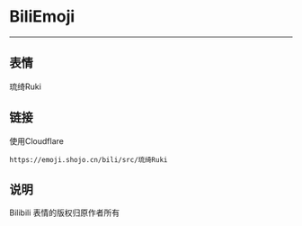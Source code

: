 # BiliEmoji
---
## 表情
琉绮Ruki
## 链接
使用Cloudflare
```
https://emoji.shojo.cn/bili/src/琉绮Ruki
```
## 说明
Bilibili 表情的版权归原作者所有
